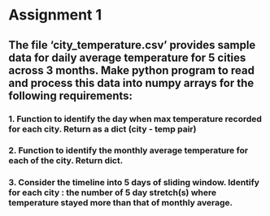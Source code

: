 # Assignment 1
## The file ‘city_temperature.csv’ provides sample data for daily average temperature for 5 cities across 3 months. Make python program to read and process this data into numpy arrays for the following requirements:

### 1. Function to identify the day when max temperature recorded for each city. Return as a dict (city - temp pair)

### 2. Function to identify the monthly average temperature for each of the city. Return dict.

### 3. Consider the timeline into 5 days of sliding window. Identify for each city : the number of 5 day stretch(s) where temperature stayed more than that of monthly average. 
